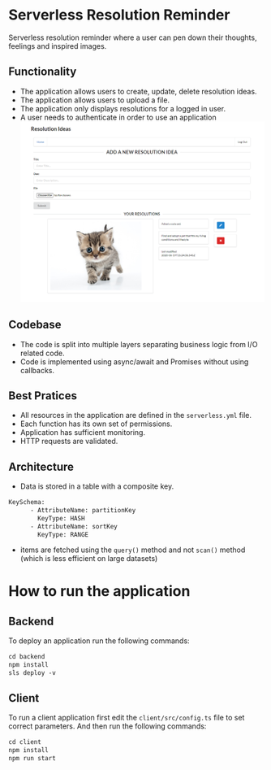 
# Serverless Resolution Reminder

Serverless resolution reminder where a user can pen down their thoughts, feelings and inspired images.

## Functionality 

- The application allows users to create, update, delete resolution ideas.
- The application allows users to upload a file. 
- The application only displays resolutions for a logged in user.
- A user needs to authenticate in order to use an application
![homepage.png](https://github.com/xssssl/Udacity-Cloud-Developer-Nanodegree-Showcase/blob/dev/screenshots/homepage.png)


## Codebase

- The code is split into multiple layers separating business logic from I/O related code.
- Code is implemented using async/await and Promises without using callbacks.

## Best Pratices

- All resources in the application are defined in the `serverless.yml` file.
- Each function has its own set of permissions.
- Application has sufficient monitoring.
- HTTP requests are validated.

## Architecture

- Data is stored in a table with a composite key.

```
KeySchema:
      - AttributeName: partitionKey
        KeyType: HASH
      - AttributeName: sortKey
        KeyType: RANGE
```

- items are fetched using the `query()` method and not `scan()` method (which is less efficient on large datasets)


# How to run the application

## Backend

To deploy an application run the following commands:

```
cd backend
npm install
sls deploy -v
```

## Client

To run a client application first edit the `client/src/config.ts` file to set correct parameters. And then run the following commands:

```
cd client
npm install
npm run start
```